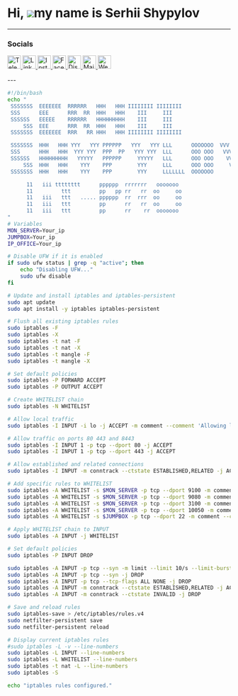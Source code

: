Hi, ![](https://user-images.githubusercontent.com/18350557/176309783-0785949b-9127-417c-8b55-ab5a4333674e.gif)my name is Serhii Shypylov
=========================================================================================================================================

-------------------------------

### Socials
<p align="left">
  <a href="https://t.me/oneitpro">
    <img src="https://img.icons8.com/ios-glyphs/30/ffffff/telegram-app.png" alt="Telegram" width="30" height="30" />
  </a>
  <a href="https://www.linkedin.com/in/sergey-shipilov-7262a31b4/">
    <img src="https://img.icons8.com/ios-glyphs/30/ffffff/linkedin.png" alt="LinkedIn" width="30" height="30" />
  </a>
  <a href="https://www.instagram.com/shipssvpl/">
    <img src="https://img.icons8.com/ios-glyphs/30/ffffff/instagram-new.png" alt="Instagram" width="30" height="30" />
  </a>
  <a href="https://www.facebook.com/profile.php?id=100083345006373">
    <img src="https://img.icons8.com/ios-glyphs/30/ffffff/facebook.png" alt="Facebook" width="30" height="30" />
  </a>
  <a href="https://discord.com/invite/6z5EyagDyW?ref=1it.pro">
    <img src="https://img.icons8.com/ios-glyphs/30/ffffff/discord.png" alt="Discord" width="30" height="30" />
  </a>
  <a href="mailto:admin@1it.pro">
    <img src="https://img.icons8.com/ios-glyphs/30/ffffff/new-post.png" alt="Mail" width="30" height="30" />
  </a>
  <a href="https://1it.pro/">
    <img src="https://img.icons8.com/ios-glyphs/30/ffffff/domain.png" alt="Website" width="30" height="30" />
  </a>
</p>
---

```bash
#!/bin/bash
echo "
 SSSSSSS  EEEEEEE  RRRRRR   HHH   HHH IIIIIIII IIIIIIII
 SSS      EEE      RRR  RR  HHH   HHH    III     III
 SSSSSS   EEEEE    RRRRRR   HHHHHHHHH    III     III
     SSS  EEE      RRR  RR  HHH   HHH    III     III
 SSSSSSS  EEEEEEE  RRR   RR HHH   HHH IIIIIIII IIIIIIII

 SSSSSSS  HHH   HHH YYY   YYY PPPPPP   YYY   YYY LLL      OOOOOOO  VVV     VVV
 SSS      HHH   HHH  YYY YYY  PPP  PP   YYY YYY  LLL      OOO OOO   VVV   VVV
 SSSSSS   HHHHHHHHH   YYYYY   PPPPPP     YYYYY   LLL      OOO OOO    VVV VVV
     SSS  HHH   HHH    YYY    PPP        YYY     LLL      OOO OOO     VVVV
 SSSSSSS  HHH   HHH    YYY    PPP        YYY     LLLLLLL  OOOOOOO      VV

      11   iii tttttttt      pppppp  rrrrrrr   ooooooo
      11         ttt         pp   pp rr   rr  oo     oo
      11   iii   ttt   ..... pppppp  rr  rrr  oo     oo
      11   iii   ttt         pp      rr   rr  oo     oo
      11   iii   ttt         pp      rr    rr  ooooooo
"
# Variables
MON_SERVER=Your_ip
JUMPBOX=Your_ip
IP_OFFICE=Your_ip

# Disable UFW if it is enabled
if sudo ufw status | grep -q "active"; then
    echo "Disabling UFW..."
    sudo ufw disable
fi

# Update and install iptables and iptables-persistent
sudo apt update
sudo apt install -y iptables iptables-persistent

# Flush all existing iptables rules
sudo iptables -F
sudo iptables -X
sudo iptables -t nat -F
sudo iptables -t nat -X
sudo iptables -t mangle -F
sudo iptables -t mangle -X

# Set default policies
sudo iptables -P FORWARD ACCEPT
sudo iptables -P OUTPUT ACCEPT

# Create WHITELIST chain
sudo iptables -N WHITELIST

# Allow local traffic
sudo iptables -I INPUT -i lo -j ACCEPT -m comment --comment 'Allowing local traffic'

# Allow traffic on ports 80 443 and 8443
sudo iptables -I INPUT 1 -p tcp --dport 80 -j ACCEPT
sudo iptables -I INPUT 1 -p tcp --dport 443 -j ACCEPT

# Allow established and related connections
sudo iptables -I INPUT -m conntrack --ctstate ESTABLISHED,RELATED -j ACCEPT -m comment --comment 'Allowing established and related connections'

# Add specific rules to WHITELIST
sudo iptables -A WHITELIST -s $MON_SERVER -p tcp --dport 9100 -m comment --comment "Monitoring Grafana server" -j ACCEPT
sudo iptables -A WHITELIST -s $MON_SERVER -p tcp --dport 9080 -m comment --comment "Monitoring Promtail server" -j ACCEPT
sudo iptables -A WHITELIST -s $MON_SERVER -p tcp --dport 3100 -m comment --comment "Monitoring Loki server" -j ACCEPT
sudo iptables -A WHITELIST -s $MON_SERVER -p tcp --dport 10050 -m comment --comment "Monitoring Zabbix server" -j ACCEPT
sudo iptables -A WHITELIST -s $JUMPBOX -p tcp --dport 22 -m comment --comment "IP Jumpbox SSH" -j ACCEPT

# Apply WHITELIST chain to INPUT
sudo iptables -A INPUT -j WHITELIST

# Set default policies
sudo iptables -P INPUT DROP

sudo iptables -A INPUT -p tcp --syn -m limit --limit 10/s --limit-burst 20 -j ACCEPT
sudo iptables -A INPUT -p tcp --syn -j DROP
sudo iptables -A INPUT -p tcp --tcp-flags ALL NONE -j DROP
sudo iptables -A INPUT -m conntrack --ctstate ESTABLISHED,RELATED -j ACCEPT
sudo iptables -A INPUT -m conntrack --ctstate INVALID -j DROP

# Save and reload rules
sudo iptables-save > /etc/iptables/rules.v4
sudo netfilter-persistent save
sudo netfilter-persistent reload

# Display current iptables rules
#sudo iptables -L -v --line-numbers
sudo iptables -L INPUT --line-numbers
sudo iptables -L WHITELIST --line-numbers
sudo iptables -t nat -L --line-numbers
sudo iptables -S

echo "iptables rules configured."

```
